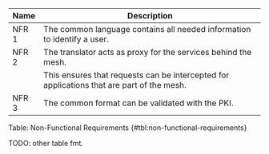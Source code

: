 | Name  | Description                                                                               |
| ----- | ----------------------------------------------------------------------------------------- |
| NFR 1 | The common language contains all needed information to identify a user.                   |
| NFR 2 | The translator acts as proxy for the services behind the mesh.                            |
|       | This ensures that requests can be intercepted for applications that are part of the mesh. |
| NFR 3 | The common format can be validated with the PKI.                                          |

Table: Non-Functional Requirements {#tbl:non-functional-requirements}

TODO: other table fmt.
